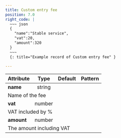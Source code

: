```yaml
---
title: Custom entry fee
position: 7.0
right_code: |
  ~~~ json
  {
    "name":"Stable service",
    "vat":20,
    "amount":320
  }
  ~~~
  {: title="Example record of Custom entry fee" }
  
---
```

<table>
<thead>
<th>Attribute</th>
<th style="text-align: center">Type</th>
<th style="text-align: center">Default</th>
<th style="text-align: center">Pattern</th>
</thead>
<tbody>
<tr>
<td><strong>name</strong></td>
<td style="text-align: center">string</td>
<td style="text-align: center"></td>
<td></td>
</tr>
<tr>
<td colspan="5">Name of the fee</td>
</tr>
<tr>
<td><strong>vat</strong></td>
<td style="text-align: center">number</td>
<td style="text-align: center"></td>
<td></td>
</tr>
<tr>
<td colspan="5">VAT included by %</td>
</tr>
<tr>
<td><strong>amount</strong></td>
<td style="text-align: center">number</td>
<td style="text-align: center"></td>
<td></td>
</tr>
<tr>
<td colspan="5">The amount including VAT</td>
</tr>
</tbody>
</table>